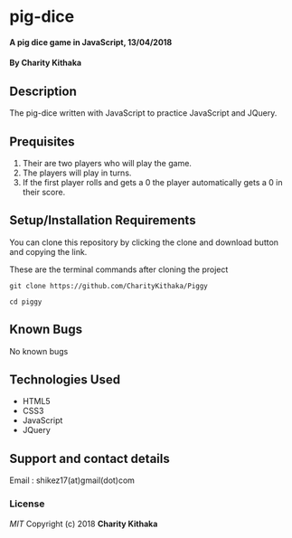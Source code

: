 # pig-dice

#### A pig dice game  in JavaScript, 13/04/2018

#### By **Charity Kithaka**

## Description
The pig-dice written with JavaScript to practice JavaScript and JQuery.

## Prequisites
1. Their are two players who will play the game.
2. The players will play in turns.
3. If the first player rolls and gets a 0 the player automatically gets a 0 in their score.

## Setup/Installation Requirements
You can clone this repository by clicking the clone and download button and copying the link. 

These are the terminal commands after cloning the project
```
git clone https://github.com/CharityKithaka/Piggy

cd piggy
```

## Known Bugs
No known bugs

## Technologies Used
* HTML5
* CSS3
* JavaScript
* JQuery

## Support and contact details
Email : shikez17(at)gmail(dot)com

### License
*MIT*
Copyright (c) 2018 **Charity Kithaka**
